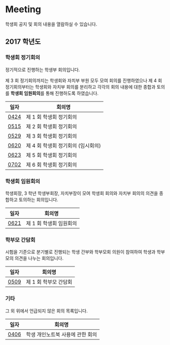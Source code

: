 # Meeting

학생회 공지 및 회의 내용을 열람하실 수 있습니다.

## 2017 학년도

### 학생회 정기회의

정기적으로 진행하는 학생부 회의입니다.

제 3 회 정기회의까지는 학생회와 자치부 부원 모두 모여 회의를 진행하였으나 제 4 회 정기회의부터는 학생회와 자치부 회의를 분리하고 각각의 회의 내용에 대한 종합과 토의를 **학생회 임원회의**를 통해 진행하도록 하였습니다.

| 일자                 | 회의명                             |
| -------------------- | ---------------------------------- |
| [0424](0424.md) | 제 1 회 학생회 정기회의            |
| [0515](0515.md) | 제 2 회 학생회 정기회의            |
| [0529](0529.md) | 제 3 회 학생회 정기회의            |
| [0620](0620.md) | 제 4 회 학생회 정기회의 (임시회의) |
| [0623](0623.md) | 제 5 회 학생회 정기회의            |
| [0702](0702.md) | 제 6 회 학생회 정기회의            |

### 학생회 임원회의

학생회장, 3 학년 학생부회장, 자치부장이 모여 학생회 회의와 자치부 회의의 의견을 종합하고 토의하는 회의입니다.

| 일자                 | 회의명                  |
| -------------------- | ----------------------- |
| [0621](0621.md) | 제 1 회 학생회 임원회의 |

### 학부모 간담회

시험을 기준으로 분기별로 진행되는 학생 간부와 학부모회 의원이 참여하여 학생과 학부모의 의견을 나누는 회의입니다.

| 일자                 | 회의명                |
| -------------------- | --------------------- |
| [0509](0509.md) | 제 1 회 학부모 간담회 |

### 기타

그 외 위에서 언급되지 않은 회의 목록입니다.

| 일자                 | 회의명                           |
| -------------------- | -------------------------------- |
| [0406](0406.md) | 학생 개인노트북 사용에 관한 회의 |
